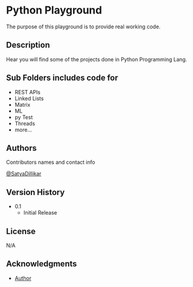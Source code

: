 # Python Playground

The purpose of this playground is to provide real working code.

## Description

Hear you will find some of the projects done in Python Programming Lang.

## Sub Folders includes code for

- REST APIs
- Linked Lists
- Matrix
- ML
- py Test
- Threads
- more...

## Authors

Contributors names and contact info

[@SatyaDillikar](https://twitter.com/SatyaDillikar)

## Version History


* 0.1
    * Initial Release

## License

N/A

## Acknowledgments
* [Author](https://softbuild.dev)
